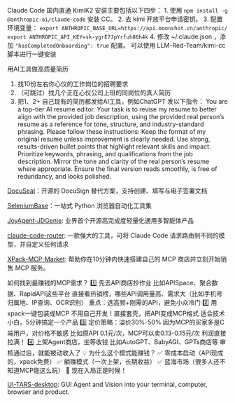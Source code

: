 
Claude Code 国内直通 KimiK2
安装主要包括以下四步： 1. 使用 `npm install -g @anthropic-ai/claude-code` 安装 CC。 2. 去 kimi 开放平台申请密钥。 3. 配置环境变量： ``` export ANTHROPIC_BASE_URL=https://api.moonshot.cn/anthropic/ export ANTHROPIC_API_KEY=sk-ygrE7JpYrfuh86h4k ``` 4. 修改 ~/.claude.json ，添加 `"hasCompletedOnboarding": true` 配置。
可以使用 LLM-Red-Team/kimi-cc 脚本进行一键安装


用AI工具做高质量简历
1. 找10份左右你心仪的工作岗位的招聘要求 
2. （可跳过）找几个正在心仪公司上班的同岗位的真人简历 
3. 把1、2+ 自己现有的简历都发给AI工具，例如ChatGPT 发以下指令： You are a top-tier AI resume editor. Your task is to revise my resume to better align with the provided job description, using the provided real person’s resume as a reference for tone, structure, and industry-standard phrasing. Please follow these instructions: Keep the format of my original resume unless improvement is clearly needed. Use strong, results-driven bullet points that highlight relevant skills and impact. Prioritize keywords, phrasing, and qualifications from the job description. Mirror the tone and clarity of the real person’s resume where appropriate. Ensure the final version reads smoothly, is free of redundancy, and looks polished.

[DocuSeal](https://github.com/docusealco/docuseal)：开源的 DocuSign 替代方案，支持创建、填写与电子签署文档

[SeleniumBase](https://github.com/seleniumbase)：一站式 Python 浏览器自动化工具集

[JoyAgent-JDGenie](https://github.com/jd-opensource/joyagent-jdgenie):  业界首个开源高完成度轻量化通用多智能体产品

[claude-code-router](https://github.com/musistudio/claude-code-router/tree/main): 一款强大的工具，可将 Claude Code 请求路由到不同的模型，并自定义任何请求

[XPack-MCP-Market](https://github.com/xpack-ai/XPack-MCP-Market): 帮助你在10分钟内快速搭建自己的 MCP 商店并立刻开始销售 MCP 服务。

如何找到最赚钱的MCP需求？
1️⃣ 先去API商店抄作业 比如APISpace、聚合数据、RapidAPI这些平台 直接看热销榜，哪些API调用量高、需求大（比如手机号归属地、IP查询、OCR识别） 重点：选高频+刚需的API，避免小众冷门 
2️⃣ 用xpack一键包装成MCP 不用自己开发！直接套壳，把API变成MCP格式 适合技术小白，5分钟搞定一个产品 
3️⃣ 定价策略：溢价30%-50% 因为MCP的买家多是C端用户，对价格不敏感 比如原API 0.1元/次，MCP可以卖0.13-0.15元/次 利润直接拉满！
4️⃣ 上架Agent商店，坐等收钱 比如AutoGPT、BabyAGI、GPTs商店等 审核通过后，就能被动收入了 💡 为什么这个模式能赚钱？ ✅ 零成本启动（API现成的，xpack免费） ✅ 躺赚模式（一次上架，长期收益） ✅ 蓝海市场（很多人还不知道MCP能这么玩） 🚀 现在入局正是时候！

[UI-TARS-desktop](https://github.com/bytedance/UI-TARS-desktop): GUI Agent and Vision into your terminal, computer, browser and product.

